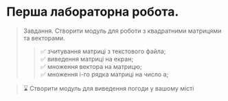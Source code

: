 # Перша лабораторна робота.
> Завдання. Створити модуль для роботи з квадратними матрицями та векторами.
>> :white_check_mark: зчитування матриці з текстового файла;  
>> :white_check_mark: виведення матриці на екран;  
>> :white_check_mark: множення вектора на матрицю;  
>> :white_check_mark: множення i-го рядка матриці на число a;  

> :hourglass: Створити модуль для виведення погоди у вашому місті  
